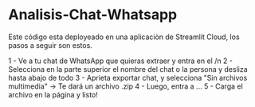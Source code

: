 # Analisis-Chat-Whatsapp
Este código esta deployeado en una aplicaciòn de Streamlit Cloud, los pasos a seguir son estos.

1 - Ve a tu chat de WhatsApp que quieras extraer y entra en el /n
2 - Selecciona en la parte superior el nombre del chat o la persona y desliza hasta abajo de todo
3 - Aprieta exportar chat, y selecciona "Sin archivos multimedia" -> Te dará un archivo .zip
4 - Luego, entra a ...
5 - Carga el archivo en la página y listo!
